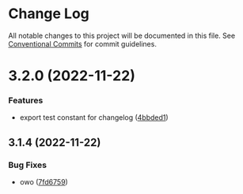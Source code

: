 # Change Log

All notable changes to this project will be documented in this file.
See [Conventional Commits](https://conventionalcommits.org) for commit guidelines.

# 3.2.0 (2022-11-22)


### Features

* export test constant for changelog ([4bbded1](https://github.com/apify/crawlee/commit/4bbded1dd12fb654f773ab9fd68ac6b1acec4851))





## 3.1.4 (2022-11-22)


### Bug Fixes

* owo ([7fd6759](https://github.com/apify/crawlee/commit/7fd67591da1b0296628d92dc38527930bbead22f))
